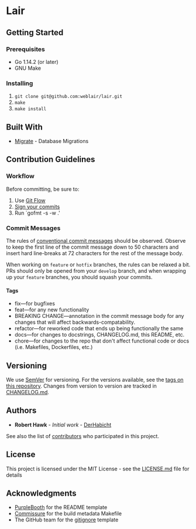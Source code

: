 # Lair

## Getting Started

### Prerequisites
  - Go 1.14.2 (or later)
  - GNU Make

### Installing
  1. `git clone git@github.com:weblair/lair.git`
  2. `make`
  3. `make install`
  
## Built With

* [Migrate](https://github.com/golang-migrate/migrate) - Database Migrations

## Contribution Guidelines

### Workflow
Before committing, be sure to:
 1. Use [Git Flow](https://www.atlassian.com/git/tutorials/comparing-workflows/gitflow-workflow)
 2. [Sign your commits](https://git-scm.com/book/ms/v2/Git-Tools-Signing-Your-Work)
 3. Run `gofmt -s -w .\'

### Commit Messages
The rules of [conventional commit messages](https://www.conventionalcommits.org/en/v1.0.0-beta.2/) should be observed.
Observe to keep the first line of the commit message down to 50 characters and insert hard line-breaks at 72 characters
for the rest of the message body.

When working on `feature` or `hotfix` branches, the rules can be relaxed a bit. PRs should only be opened from your 
`develop` branch, and when wrapping up your `feature` branches, you should squash your commits.

#### Tags
  - fix&mdash;for bugfixes
  - feat&mdash;for any new functionality
  - BREAKING CHANGE&mdash;annotation in the commit message body for any changes that will affect backwards-compatability.
  - refactor&mdash;for reworked code that ends up being functionally the same
  - docs&mdash;for changes to docstrings, CHANGELOG.md, this README, etc.
  - chore&mdash;for changes to the repo that don't affect functional code or
    docs (i.e. Makefiles, Dockerfiles, etc.)
    
## Versioning
We use [SemVer](http://semver.org/) for versioning. For the versions available, see the [tags on this repository](https://github.com/your/project/tags). 
Changes from version to version are tracked in [CHANGELOG.md](CHANGELOG.md).

## Authors

* **Robert Hawk** - *Initial work* - [DerHabicht](https://github.com/DerHabicht)

See also the list of [contributors](https://github.com/weblair/deploy/contributors) who participated in this project.

## License

This project is licensed under the MIT License - see the [LICENSE.md](LICENSE.md) file for details

## Acknowledgments

* [PurpleBooth](https://github.com/PurpleBooth) for the README template
* [Commissure](https://github.com/commissure) for the build metadata Makefile
* The GitHub team for the [gitignore](https://github.com/github/gitignore) template

